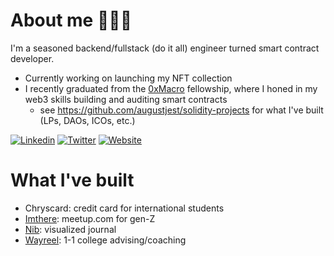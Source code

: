 # About me 🙋🏻‍♂️

I'm a seasoned backend/fullstack (do it all) engineer turned smart contract developer. 

- Currently working on launching my NFT collection
- I recently graduated from the [0xMacro](https://0xmacro.com/) fellowship, where I honed in my web3 skills building and auditing smart contracts
  - see https://github.com/augustjest/solidity-projects for what I've built (LPs, DAOs, ICOs, etc.)

[![Linkedin](https://img.shields.io/badge/LinkedIn-0077B5?style=for-the-badge&logo=linkedin&logoColor=white)](https://www.linkedin.com/in/changaugustus)
[![Twitter](https://img.shields.io/badge/Twitter-1DA1F2?style=for-the-badge&logo=twitter&logoColor=white)](https://twitter.com/augustjest)
[![Website](https://img.shields.io/website?down_color=red&down_message=offline&style=for-the-badge&up_color=green&up_message=up&url=https%3A%2F%2Fleinss.xyz)](https://www.augustjest.com)

# What I've built
- Chryscard: credit card for international students
- [Imthere](https://angel.co/projects/1287853-imthere?src=more_projects): meetup.com for gen-Z
- [Nib](https://angel.co/projects/1054668-nib): visualized journal
- [Wayreel](https://angel.co/projects/1054667-wayreel?src=more_projects): 1-1 college advising/coaching

